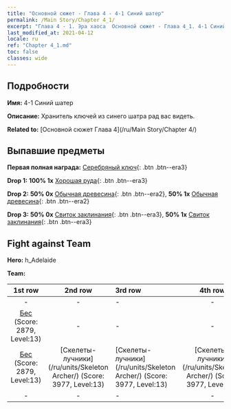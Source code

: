 ```yaml
---
title: "Основной сюжет - Глава 4 - 4-1 Синий шатер"
permalink: /Main Story/Chapter 4_1/
excerpt: "Глава 4 - 1. Эра хаоса  Основной сюжет - Глава 4_1. 4-1 Синий шатер"
last_modified_at: 2021-04-12
locale: ru
ref: "Chapter 4_1.md"
toc: false
classes: wide
---
```


## Подробности

 **Имя:** 4-1 Синий шатер

 **Описание:** Хранитель ключей из синего шатра рад вас видеть.

 **Related to:** [Основной сюжет Глава 4](/ru/Main Story/Chapter 4/)

## Выпавшие предметы

 **Первая полная награда:** [Серебряный ключ](/ru/Items/con_693/){: .btn .btn--era3}

 **Drop 1:** **100% 1x** [Хорошая руда](/ru/Items/mat_12/){: .btn .btn--era3}

 **Drop 2:** **50% 0x** [Обычная древесина](/ru/Items/mat_7/){: .btn .btn--era2}, **50% 1x** [Обычная древесина](/ru/Items/mat_7/){: .btn .btn--era2}

 **Drop 3:** **50% 0x** [Свиток заклинания](/ru/Items/con_694/){: .btn .btn--era3}, **50% 1x** [Свиток заклинания](/ru/Items/con_694/){: .btn .btn--era3}


## Fight against Team
 **Hero:** h_Adelaide

 **Team:**


  | 1st row | 2nd row | 3rd row | 4th row |
  |:----:|:----:|:----|:----:|
  | - | - | - | - |
  | [Бес](/ru/units/Imp/) (Score: 2879, Level:13)  | - | - | - |
  | [Бес](/ru/units/Imp/) (Score: 2879, Level:13)  | [Скелеты-лучники](/ru/units/Skeleton Archer/) (Score: 3977, Level:13)  | [Скелеты-лучники](/ru/units/Skeleton Archer/) (Score: 3977, Level:13)  | [Скелеты-лучники](/ru/units/Skeleton Archer/) (Score: 3977, Level:13)  |
  | - | - | - | - |


